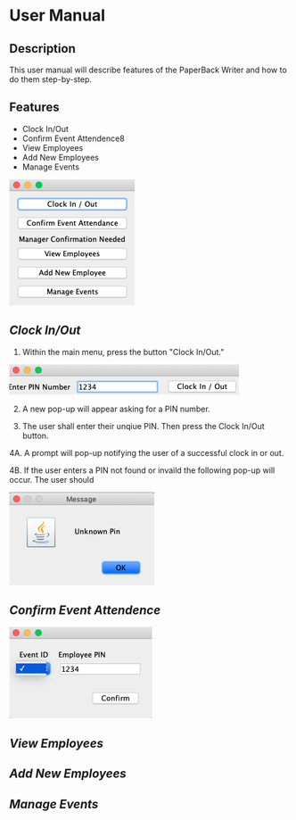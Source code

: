 # User Manual

## **Description**

This user manual will describe features of the PaperBack Writer and how to do them step-by-step.

## **Features**
- Clock In/Out
- Confirm Event Attendence8
- View Employees
- Add New Employees
- Manage Events

![Main Menu](MainMenu.png)  

## *Clock In/Out*
1. Within the main menu, press the button "Clock In/Out."

![ClockInOut](ClockInOut.png)  

2. A new pop-up will appear asking for a PIN number.

3. The user shall enter their unqiue PIN. Then press the Clock In/Out button.

4A. A prompt will pop-up notifying the user of a successful clock in or out.

4B. If the user enters a PIN not found or invaild the following pop-up will occur. The user should 

![Invaild Pin](PinNotFound.png)  

## *Confirm Event Attendence*

![Confirm Event](EventAttendence.png)  

## *View Employees*

## *Add New Employees*

## *Manage Events*
